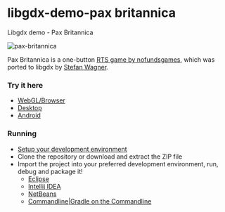 libgdx-demo-pax britannica
====================

  Libgdx demo - Pax Britannica

![pax-britannica](http://i.imgur.com/evYlHaf.png)

Pax Britannica is a one-button [RTS game by nofundsgames](http://paxbritannica.henk.ca/), which was ported to libgdx by [Stefan Wagner](http://bompoblog.tumblr.com/).

### Try it here 
  * [WebGL/Browser](http://libgdx.badlogicgames.com/demos/paxbritannica)
  * [Desktop](http://libgdx.badlogicgames.com/demos/paxbritannica/paxbritannica.jar)
  * [Android](http://libgdx.badlogicgames.com/demos/paxbritannica/paxbritannica.apk)

### Running
* [Setup your development environment](https://github.com/libgdx/libgdx/wiki)
* Clone the repository or download and extract the ZIP file
* Import the project into your preferred development environment, run, debug and package it!
  * [Eclipse](https://github.com/libgdx/libgdx/wiki/Gradle-and-Eclipse)
  * [Intellij IDEA](https://github.com/libgdx/libgdx/wiki/Gradle-and-Intellij-IDEA)
  * [NetBeans](https://github.com/libgdx/libgdx/wiki/Gradle-and-NetBeans)
  * [Commandline|Gradle on the Commandline](https://github.com/libgdx/libgdx/wiki/Gradle-on-the-Commandline)
